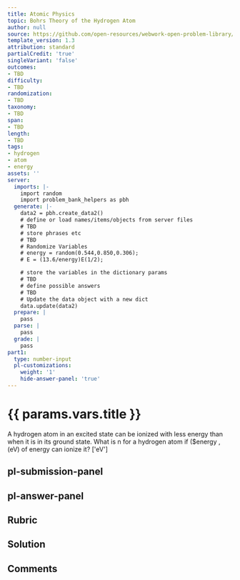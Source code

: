 ```yaml
---
title: Atomic Physics
topic: Bohrs Theory of the Hydrogen Atom
author: null
source: https://github.com/open-resources/webwork-open-problem-library/tree/master/Contrib/BrockPhysics/College_Physics_Urone/30.Atomic_Physics/30-03.Bohrs_Theory_of_the_Hydrogen_Atom/NU_U17_30_03_006.pg
template_version: 1.3
attribution: standard
partialCredit: 'true'
singleVariant: 'false'
outcomes:
- TBD
difficulty:
- TBD
randomization:
- TBD
taxonomy:
- TBD
span:
- TBD
length:
- TBD
tags:
- hydrogen
- atom
- energy
assets: ''
server:
  imports: |-
    import random
    import problem_bank_helpers as pbh
  generate: |-
    data2 = pbh.create_data2()
    # define or load names/items/objects from server files
    # TBD
    # store phrases etc
    # TBD
    # Randomize Variables
    # energy = random(0.544,0.850,0.306);
    # E = (13.6/energy)E(1/2);

    # store the variables in the dictionary params
    # TBD
    # define possible answers
    # TBD
    # Update the data object with a new dict
    data.update(data2)
  prepare: |
    pass
  parse: |
    pass
  grade: |
    pass
part1:
  type: number-input
  pl-customizations:
    weight: '1'
    hide-answer-panel: 'true'
---
```


# {{ params.vars.title }} 


A hydrogen atom in an excited state can be ionized with less energy than when it is in its ground state. What is n for a hydrogen atom if ($energy , (eV) of energy can ionize it?
['eV']

## pl-submission-panel 


## pl-answer-panel 


## Rubric 


## Solution 


## Comments 


